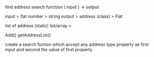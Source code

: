 find address
search function ( input ) -> output

input > flat number > string
output > address (class) > Flat

list of address (static)
list/array > 

Add()
getAddressList()


create a search fuction which accept any address type property as first input and second the value of first property
 